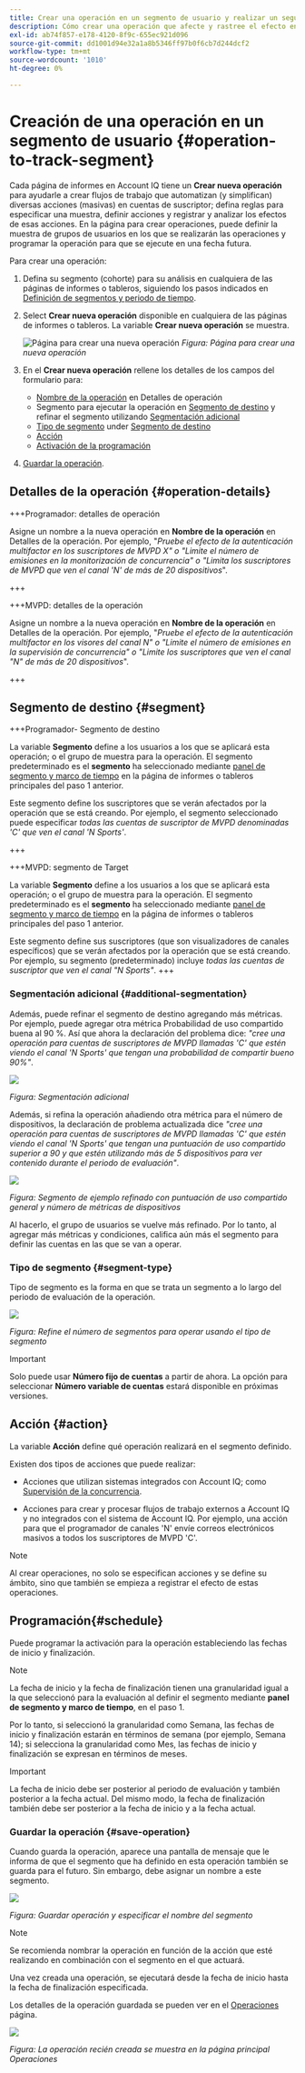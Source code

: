 ```yaml
---
title: Crear una operación en un segmento de usuario y realizar un seguimiento del efecto
description: Cómo crear una operación que afecte y rastree el efecto en un segmento definido de usuarios.
exl-id: ab74f857-e178-4120-8f9c-655ec921d096
source-git-commit: dd1001d94e32a1a8b5346ff97b0f6cb7d244dcf2
workflow-type: tm+mt
source-wordcount: '1010'
ht-degree: 0%

---
```


# Creación de una operación en un segmento de usuario {#operation-to-track-segment}

Cada página de informes en Account IQ tiene un **Crear nueva operación** para ayudarle a crear flujos de trabajo que automatizan (y simplifican) diversas acciones (masivas) en cuentas de suscriptor; defina reglas para especificar una muestra, definir acciones y registrar y analizar los efectos de esas acciones. En la página para crear operaciones, puede definir la muestra de grupos de usuarios en los que se realizarán las operaciones y programar la operación para que se ejecute en una fecha futura.

Para crear una operación:

1. Defina su segmento (cohorte) para su análisis en cualquiera de las páginas de informes o tableros, siguiendo los pasos indicados en [Definición de segmentos y periodo de tiempo](/help/AccountIQ/howto-select-segment-timeframe.md).

1. Select **Crear nueva operación** disponible en cualquiera de las páginas de informes o tableros. La variable **Crear nueva operación** se muestra.

   ![Página para crear una nueva operación](assets/create-new-operations.png)
   *Figura: Página para crear una nueva operación*

1. En el **Crear nueva operación** rellene los detalles de los campos del formulario para:

   * [Nombre de la operación](#operation-details) en Detalles de operación
   * Segmento para ejecutar la operación en [Segmento de destino](#segment) y refinar el segmento utilizando [Segmentación adicional](#additional-segmentation)
   * [Tipo de segmento](#segment-type) under [Segmento de destino](#segment)
   * [Acción](#action)
   * [Activación de la programación](#schedule)

1. [Guardar la operación](#save-operation).

## Detalles de la operación {#operation-details}

+++Programador: detalles de operación

Asigne un nombre a la nueva operación en **Nombre de la operación** en Detalles de la operación. Por ejemplo, &quot;*Pruebe el efecto de la autenticación multifactor en los suscriptores de MVPD X&quot; o &quot;Limite el número de emisiones en la monitorización de concurrencia&quot; o &quot;Limita los suscriptores de MVPD que ven el canal &#39;N&#39; de más de 20 dispositivos*&quot;.

+++

+++MVPD: detalles de la operación

Asigne un nombre a la nueva operación en **Nombre de la operación** en Detalles de la operación. Por ejemplo, &quot;*Pruebe el efecto de la autenticación multifactor en los visores del canal N&quot; o &quot;Limite el número de emisiones en la supervisión de concurrencia&quot; o &quot;Limite los suscriptores que ven el canal &quot;N&quot; de más de 20 dispositivos*&quot;.

+++

## Segmento de destino {#segment}

+++Programador- Segmento de destino

La variable **Segmento** define a los usuarios a los que se aplicará esta operación; o el grupo de muestra para la operación. El segmento predeterminado es el **segmento** ha seleccionado mediante [panel de segmento y marco de tiempo](/help/AccountIQ/howto-select-segment-timeframe.md) en la página de informes o tableros principales del paso 1 anterior.

<!--* The first segment entry in the **Segment** section, by default, shows the **segment** you selected in the step 1.

* The **segment evaluation period** is the time period of analysis you selected in step 1 from **Granularity and Timeframe** option.
![](assets/operations-segment-selection.png)
*Figure: Segment and timeframe selection on the main page*-->

Este segmento define los suscriptores que se verán afectados por la operación que se está creando. Por ejemplo, el segmento seleccionado puede especificar *todas las cuentas de suscriptor de MVPD denominadas &#39;C&#39; que ven el canal &#39;N Sports&#39;*.

+++

+++MVPD: segmento de Target

La variable **Segmento** define a los usuarios a los que se aplicará esta operación; o el grupo de muestra para la operación. El segmento predeterminado es el **segmento** ha seleccionado mediante [panel de segmento y marco de tiempo](/help/AccountIQ/howto-select-segment-timeframe.md) en la página de informes o tableros principales del paso 1 anterior.

<!--* The first segment entry in the **Segment** section, by default, shows the **segment** you selected in the step 1.

* The **segment evaluation period** is the time period of analysis you selected in step 1 from **Granularity and Timeframe** option.
![](assets/operations-segment-selection.png)
*Figure: Segment and timeframe selection on the main page*-->

Este segmento define sus suscriptores (que son visualizadores de canales específicos) que se verán afectados por la operación que se está creando. Por ejemplo, su segmento (predeterminado) incluye *todas las cuentas de suscriptor que ven el canal &quot;N Sports&quot;*.
+++

### Segmentación adicional {#additional-segmentation}

Además, puede refinar el segmento de destino agregando más métricas. Por ejemplo, puede agregar otra métrica Probabilidad de uso compartido buena al 90 %. Así que ahora la declaración del problema dice: *&quot;cree una operación para cuentas de suscriptores de MVPD llamadas &#39;C&#39; que estén viendo el canal &#39;N Sports&#39; que tengan una probabilidad de compartir bueno 90%&quot;*.

![](assets/additional-segment.gif)

*Figura: Segmentación adicional*

Además, si refina la operación añadiendo otra métrica para el número de dispositivos, la declaración de problema actualizada dice *&quot;cree una operación para cuentas de suscriptores de MVPD llamadas &#39;C&#39; que estén viendo el canal &#39;N Sports&#39; que tengan una puntuación de uso compartido superior a 90 y que estén utilizando más de 5 dispositivos para ver contenido durante el periodo de evaluación&quot;*.

![](assets/refined-segment.png)

*Figura: Segmento de ejemplo refinado con puntuación de uso compartido general y número de métricas de dispositivos*

Al hacerlo, el grupo de usuarios se vuelve más refinado. Por lo tanto, al agregar más métricas y condiciones, califica aún más el segmento para definir las cuentas en las que se van a operar.

### Tipo de segmento {#segment-type}

Tipo de segmento es la forma en que se trata un segmento a lo largo del periodo de evaluación de la operación.

![](assets/segment-type.png)

*Figura: Refine el número de segmentos para operar usando el tipo de segmento*

<!--The segment type option allows you to further refine your segment based on the evaluation period (or time).

**Fixed number of accounts** 

When you select **Fixed number of accounts** segment type, then you need to specify an evaluation period as well.

By doing so, you are fixing the sample size for evaluation in terms of numbers. You are making Account IQ identify a specific set of users (that meet the criteria of defined evaluation period and segment metrics) to operate on. The analysis and graphs will be generated for this specific set of users only (identified initially) throughout the operation.

**Variable number of accounts**

When you select **Variable number of accounts** segment type, you do not limit the number of accounts in segment. The accounts which fall under the defined segment metrics are the part of the segment, and the number of accounts will change continuously during the course of operation.-->

>[!IMPORTANT]
>
>Solo puede usar **Número fijo de cuentas** a partir de ahora. La opción para seleccionar **Número variable de cuentas** estará disponible en próximas versiones.

<!--

you tell Account IQ in the beginning of the operation which number of accounts to operate on.

Account IQ system only has a segment definition, and during the operation it looks into all the accounts that fit that segments.

the number of accounts in segment is not limited, the accounts that fall under defined segment metrics will be part of the segment, and the no of accounts will change continuously, as there are no specific limitations - like an evaluation period in the past.When the segment is defined (which in this example is, subscriber accounts of MVPD 'C' who are viewing the channel 'N Sports' that have a sharing score above 80 and are using 10 different IPs) and we also identified a time period to evaluate a segment. This identifies X number of accounts as sample (for example 5000). How many devices they are using?
It identifies x-number of accounts (5000)...a very specific set of users that meet this criteria.
for every period that we schedule (within that operation) during that operation) we will look at those 5K users that are originally identified and we will present graph about them. How are the sharing scores coming up?u We identified a period. Are their sharing scores going up? Are there fewer of them who are meeting this definition?
Fixed versus variable is the way the treated in fixed or variable way.

1. we identified a fixed set of accounts.
2. we evaluate those specific accounts on criteria throughout the operation.

General idea independent of graph is that we will evaluate a set of accounts identified initially, for no of periods during operation and generate graphs against that.
Those are the 5000 users for which I will create graphs for for every period of the operation.

**Variable number of accounts**
We do not identify any initial set of accounts, we just have a segment definition.
Each period during the operation, we go and look into all the accounts that fit that segments.
If it is not a fixed segment, I won't initially evaluate it. I won't have an initial set of 5000. Instead at every period during the evaluation I will evaluate the segment then, and then I will produce graph about the next 3000 users.
the......will vary from period to period.

if not fixed segment, then I won't initially evaluate or have initial set of 5000, instead at every period during an operation and the.-->

## Acción {#action}

La variable **Acción** define qué operación realizará en el segmento definido.

Existen dos tipos de acciones que puede realizar:

* Acciones que utilizan sistemas integrados con Account IQ; como [Supervisión de la concurrencia](https://tve.helpdocsonline.com/concurrency-monitoring-introduction)<!--, or Adobe Target-->.

* Acciones para crear y procesar flujos de trabajo externos a Account IQ y no integrados con el sistema de Account IQ. Por ejemplo, una acción para que el programador de canales &#39;N&#39; envíe correos electrónicos masivos a todos los suscriptores de MVPD &#39;C&#39;.

>[!NOTE]
>
>Al crear operaciones, no solo se especifican acciones y se define su ámbito, sino que también se empieza a registrar el efecto de estas operaciones.

## Programación{#schedule}

Puede programar la activación para la operación estableciendo las fechas de inicio y finalización.

>[!NOTE]
>
>La fecha de inicio y la fecha de finalización tienen una granularidad igual a la que seleccionó para la evaluación al definir el segmento mediante **panel de segmento y marco de tiempo**, en el paso 1.
>
>
>Por lo tanto, si seleccionó la granularidad como Semana, las fechas de inicio y finalización estarán en términos de semana (por ejemplo, Semana 14); si selecciona la granularidad como Mes, las fechas de inicio y finalización se expresan en términos de meses.


>[!IMPORTANT]
>
>La fecha de inicio debe ser posterior al periodo de evaluación y también posterior a la fecha actual. Del mismo modo, la fecha de finalización también debe ser posterior a la fecha de inicio y a la fecha actual.

### Guardar la operación {#save-operation}

Cuando guarda la operación, aparece una pantalla de mensaje que le informa de que el segmento que ha definido en esta operación también se guarda para el futuro. Sin embargo, debe asignar un nombre a este segmento.

![](assets/save-operation.png)

*Figura: Guardar operación y especificar el nombre del segmento*

>[!NOTE]
>
>Se recomienda nombrar la operación en función de la acción que esté realizando en combinación con el segmento en el que actuará.

<!--In future you can select this saved segment when defining a segment for your analysis on the main reports page. Moreover, the saved segment is also listed when you create an operation the next time.

![](assets/saved-segment-operations-page.png)

*Figure: Saved segments in segment selector on Create new operations page* 

>[!IMPORTANT]
>
>When creating an operation, if you select a segment that was previously created then you cannot add new metrics to it and refine it.
>
>Adding new metrics creates a new segment, but you cannot modify an existing segment.-->

Una vez creada una operación, se ejecutará desde la fecha de inicio hasta la fecha de finalización especificada.

Los detalles de la operación guardada se pueden ver en el [Operaciones](/help/AccountIQ/operations.md) página.

![](assets/new-operation-created.png)

*Figura: La operación recién creada se muestra en la página principal Operaciones*
